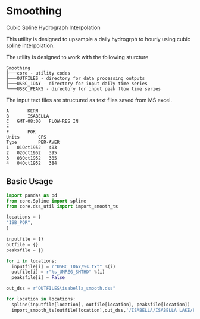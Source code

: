 # Smoothing
Cubic Spline Hydrograph Interpolation


This utility is designed to upsample a daily hydrogrph to hourly using cubic spline interpolation. 

The utility is designed to work with the following sturcture

```
Smoothing
├───core - utility codes
├───OUTFILES - directory for data processing outputs
├───USBC_1DAY - directory for input daily time series
└───USBC_PEAKS - directory for input peak flow time series
```

The input text files are structured as text files saved from MS excel.  

```
A		KERN
B		ISABELLA
C	GMT-08:00	FLOW-RES IN
E		
F		POR
Units		CFS
Type		PER-AVER
1	01Oct1952	403
2	02Oct1952	395
3	03Oct1952	385
4	04Oct1952	384
```

## Basic Usage
```python
import pandas as pd
from core.Spline import spline
from core.dss_util import import_smooth_ts

locations = (
"ISB_POR",
)

inputfile = {}
outfile = {}
peaksfile = {} 

for i in locations:
  inputfile[i] = r"USBC_1DAY/%s.txt" %(i)
  outfile[i] = r"%s_UNREG_SMTHD" %(i)
  peaksfile[i] = False

out_dss = r"OUTFILES\isabella_smooth.dss"

for location in locations:
  spline(inputfile[location], outfile[location], peaksfile[location])
  import_smooth_ts(outfile[location],out_dss,'/ISABELLA/ISABELLA LAKE/FLOW-RES-IN//1HOUR/SYNTHETIC/', day_offset=1)
```